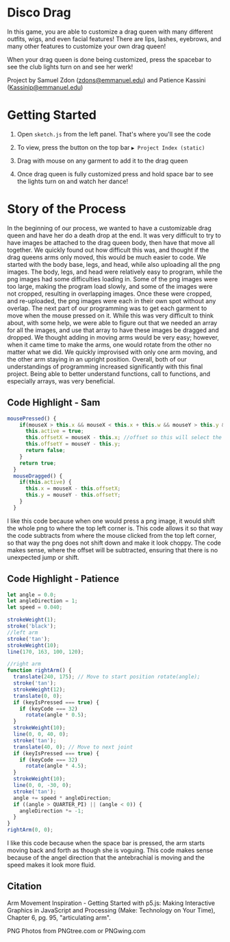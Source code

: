 # Disco Drag
In this game, you are able to customize a drag queen with many different outfits, wigs, and even facial features! There are lips, lashes, eyebrows, and many other features to customize your own drag queen!

When your drag queen is done being customized, press the spacebar to see the club lights turn on and see her werk!

Project by Samuel Zdon (zdons@emmanuel.edu) and Patience Kassini (Kassinip@emmanuel.edu)
# Getting Started

1. Open `sketch.js` from the left panel. That's where you'll see the code

2. To view, press the button on the top bar `▶️ Project Index (static)`

3. Drag with mouse on any garment to add it to the drag queen 

4. Once drag queen is fully customized press and hold space bar to see the lights turn on and watch her dance!

# Story of the Process 

In the beginning of our process, we wanted to have a customizable drag queen and have her do a death drop at the end. It was very difficult to try to have images be attached to the drag queen body, then have that move all together. We quickly found out how difficult this was, and thought if the drag queens arms only moved, this would be much easier to code.
We started with the body base, legs, and head, while also uploading all the png images. The body, legs, and head were relatively easy to program, while the png images had some difficulties loading in. Some of the png images were too large, making the program load slowly, and some of the images were not cropped, resulting in overlapping images. Once these were cropped, and re-uploaded, the png images were each in their own spot without any overlap.
The next part of our programming was to get each garment to move when the mouse pressed on it. While this was very difficult to think about, with  some help, we were able to figure out that we needed an array for all the images, and use that array to have these images be dragged and dropped.
We thought adding in moving arms would be very easy; however, when it came time to make the arms, one would rotate from the other no matter what we did. We quickly improvised with only one arm moving, and the other arm staying in an upright position. 
Overall, both of our understandings of programming increased significantly with this final project. Being able to better understand functions, call to functions, and especially arrays, was  very beneficial.


## Code Highlight - Sam
```javascript
mousePressed() {
    if(mouseX > this.x && mouseX < this.x + this.w && mouseY > this.y && mouseY < this.y + this.h) {
      this.active = true;
      this.offsetX = mouseX - this.x; //offset so this will select the image where pressed without shifting
      this.offsetY = mouseY - this.y;
      return false;
    }
    return true;
  }
  mouseDragged() {
    if(this.active) {
      this.x = mouseX - this.offsetX;
      this.y = mouseY - this.offsetY;
    }
  }
```
I like this code because when one would press a png image, it would shift the whole png  to where the top left corner is. This code allows it so that way the code subtracts from where the mouse clicked from the top left corner, so that way the png does not shift down and make it look choppy. The code makes sense, where the offset will be subtracted, ensuring that there is no unexpected jump or shift.
## Code Highlight - Patience
```javascript
let angle = 0.0;
let angleDirection = 1;
let speed = 0.040;

strokeWeight(1);
stroke('black');
//left arm
stroke('tan');
strokeWeight(10);
line(170, 163, 100, 120);

//right arm
function rightArm() {
  translate(240, 175); // Move to start position rotate(angle);
  stroke('tan');
  strokeWeight(12);
  translate(0, 0);
  if (keyIsPressed === true) {
    if (keyCode === 32)
      rotate(angle * 0.5);
  }
  strokeWeight(10);
  line(0, 0, 40, 0);
  stroke('tan');
  translate(40, 0); // Move to next joint
  if (keyIsPressed === true) {
    if (keyCode === 32)
      rotate(angle * 4.5);
  }
  strokeWeight(10);
  line(0, 0, -30, 0);
  stroke('tan');
  angle += speed * angleDirection;
  if ((angle > QUARTER_PI) || (angle < 0)) {
    angleDirection *= -1;
  }
}
rightArm(0, 0);
```
I like this code because when the space bar is pressed, the arm starts moving back and forth as though she is voguing. This code makes sense because of the angel direction that the antebrachial is moving and the speed makes it look more fluid.

## Citation

Arm Movement Inspiration - Getting Started with p5.js: Making Interactive Graphics in JavaScript and Processing (Make: Technology on Your Time), Chapter 6, pg. 95, "articulating arm".

PNG Photos from PNGtree.com or PNGwing.com